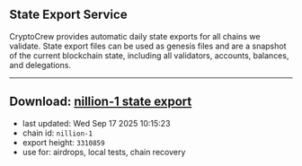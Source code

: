## State Export Service
CryptoCrew provides automatic daily state exports for all chains we validate. State export files can be used as genesis files and are a snapshot of the current blockchain state, including all validators, accounts, balances, and delegations.

---
**Download: [nillion-1 state export](https://ccv-s3.nbg1.your-objectstorage.com/SERVICE/nillion/nillion-1_export_3310859.json)**
---

- last updated: Wed Sep 17 2025 10:15:23
- chain id: `nillion-1`
- export height: `3310859`
- use for: airdrops, local tests, chain recovery
